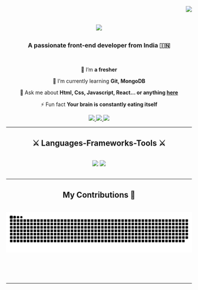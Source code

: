 <img align="right" src="https://visitor-badge.laobi.icu/badge?page_id=salesp07.salesp07" />

<h1 align="center">
    <img src="https://readme-typing-svg.herokuapp.com/?font=Righteous&size=35&center=true&vCenter=true&width=500&height=70&duration=4000&lines=Hello+World!+👋;+I'm+Shaik+yusuf!;" />
</h1>

<h3 align="center">A passionate front-end developer from India 🇮🇳</h3>

<br/>

<div align="center">
 
 🔭 I’m **a fresher**
 
 🌱 I’m currently learning **Git, MongoDB**

💬 Ask me about **Html, Css, Javascript, React... or anything [here](https://github.com/shaikyusuf08/shaikyusuf08/issues)**

⚡ Fun fact **Your brain is constantly eating itself**

 </div>
 
<div align="center"> 
  <a href="https://mail.google.com/mail/u/1/#inbox">
    <img src="https://img.shields.io/badge/Gmail-333333?style=for-the-badge&logo=gmail&logoColor=red" />
  </a>
  <a href="https://linkedin.com/in/shaikyusuf" target="_blank">
    <img src="https://img.shields.io/badge/LinkedIn-0077B5?style=for-the-badge&logo=linkedin&logoColor=white" target="_blank" />
  </a>
  <a href="https://shaikyusuf.github.io" target="_blank">
     <img src="https://img.shields.io/badge/Portfolio-FF5722?style=for-the-badge&logo=todoist&logoColor=white" target="_blank" /> <!-- sqlite, safari, google-chrome are other good icon options -->
  </a>
</div>

 <hr/>
 
<h2 align="center">⚔️ Languages-Frameworks-Tools ⚔️</h2>
<br/>
<div align="center">
    <img src="https://skillicons.dev/icons?i=html,css,vscode,github,git,react,bootstrap" />
    <img src="https://skillicons.dev/icons?i=python,javascript,mongodb,c,java,nextjs,nodejs" /><br>
</div>

<br/>
<hr/>

<div align="center">
  <h2> My Contributions 💨</h2>
  <br>
  <img alt="snake eating my contributions" src="https://raw.githubusercontent.com/salesp07/salesp07/output/github-contribution-grid-snake.svg" />
  
  <br/><br/><br/>
</div>

<hr/>

<br/>

